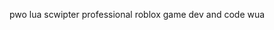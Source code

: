 pwo lua scwipter
professional roblox game dev and code
wua

<!---
XeleeV6/XeleeV6 is a ✨ special ✨ repository because its `README.md` (this file) appears on your GitHub profile.
You can click the Preview link to take a look at your changes.
--->
